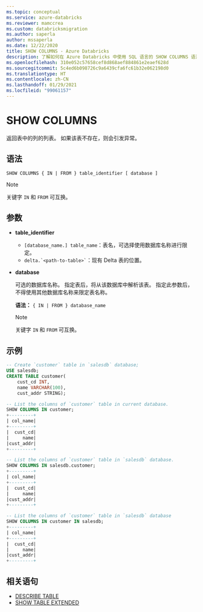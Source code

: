 ```yaml
---
ms.topic: conceptual
ms.service: azure-databricks
ms.reviewer: mamccrea
ms.custom: databricksmigration
ms.author: saperla
author: mssaperla
ms.date: 12/22/2020
title: SHOW COLUMNS - Azure Databricks
description: 了解如何在 Azure Databricks 中使用 SQL 语言的 SHOW COLUMNS 语法。
ms.openlocfilehash: 310e052c57658cef8d868aef884861e2eaef628d
ms.sourcegitcommit: 5c4ed6b098726c9a6439cfa6fc61b32e062198d0
ms.translationtype: HT
ms.contentlocale: zh-CN
ms.lasthandoff: 01/29/2021
ms.locfileid: "99061157"
---
```

# <a name="show-columns"></a>SHOW COLUMNS

返回表中的列的列表。 如果该表不存在，则会引发异常。

## <a name="syntax"></a>语法

```
SHOW COLUMNS { IN | FROM } table_identifier [ database ]
```

> [!NOTE]
>
> 关键字 ``IN`` 和 ``FROM`` 可互换。

## <a name="parameters"></a>参数

* **table_identifier**
  * ``[database_name.] table_name``：表名，可选择使用数据库名称进行限定。
  * `` delta.`<path-to-table>` ``：现有 Delta 表的位置。
* **database**

  可选的数据库名称。 指定表后，将从该数据库中解析该表。 指定此参数后，不得使用其他数据库名称来限定表名称。

  **语法：** ``{ IN | FROM } database_name``

  > [!NOTE]
  >
  > 关键字 ``IN`` 和 ``FROM`` 可互换。

## <a name="examples"></a>示例

```sql
-- Create `customer` table in `salesdb` database;
USE salesdb;
CREATE TABLE customer(
    cust_cd INT,
    name VARCHAR(100),
    cust_addr STRING);

-- List the columns of `customer` table in current database.
SHOW COLUMNS IN customer;
+---------+
| col_name|
+---------+
|  cust_cd|
|     name|
|cust_addr|
+---------+

-- List the columns of `customer` table in `salesdb` database.
SHOW COLUMNS IN salesdb.customer;
+---------+
| col_name|
+---------+
|  cust_cd|
|     name|
|cust_addr|
+---------+

-- List the columns of `customer` table in `salesdb` database
SHOW COLUMNS IN customer IN salesdb;
+---------+
| col_name|
+---------+
|  cust_cd|
|     name|
|cust_addr|
+---------+
```

## <a name="related-statements"></a>相关语句

* [DESCRIBE TABLE](sql-ref-syntax-aux-describe-table.md)
* [SHOW TABLE EXTENDED](sql-ref-syntax-aux-show-table.md)
